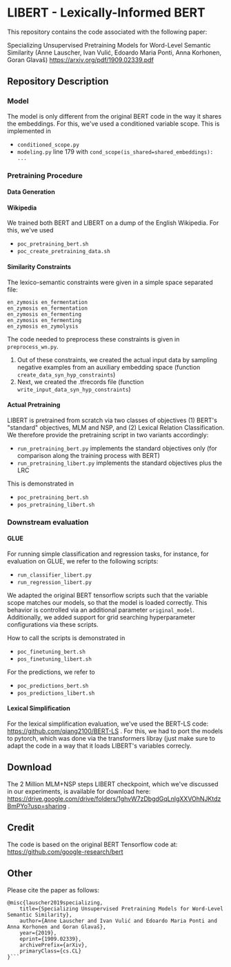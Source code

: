 # LIBERT - Lexically-Informed BERT

This repository contains the code associated with the following paper:


Specializing Unsupervised Pretraining Models for Word-Level Semantic Similarity
(Anne Lauscher, Ivan Vulić, Edoardo Maria Ponti, Anna Korhonen, Goran Glavaš)
https://arxiv.org/pdf/1909.02339.pdf

## Repository Description
### Model
The model is only different from the original BERT code in the way it shares the embeddings. For this, we've used a conditioned variable scope. This is implemented in 
- ```conditioned_scope.py```
- ```modeling.py``` line 179 with ```cond_scope(is_shared=shared_embeddings): ...```

### Pretraining Procedure
#### Data Generation
#### Wikipedia
We trained both BERT and LIBERT on a dump of the English Wikipedia. For this, we've used 
- ```poc_pretraining_bert.sh```
- ```poc_create_pretraining_data.sh```

#### Similarity Constraints
The lexico-semantic constraints were given in a simple space separated file:
```
en_zymosis en_fermentation
en_zymosis en_fermentation
en_zymosis en_fermenting
en_zymosis en_fermenting
en_zymosis en_zymolysis
```
The code needed to preprocess these constraints is given in ```preprocess_wn.py```.
1. Out of these constraints, we created the actual input data by sampling negative examples from an auxiliary embedding space (function ```create_data_syn_hyp_constraints```)
2. Next, we created the .tfrecords file (function ```write_input_data_syn_hyp_constraints```)

#### Actual Pretraining
LIBERT is pretrained from scratch via two classes of objectives (1) BERT's "standard" objectives, MLM and NSP, and (2) Lexical Relation Classification. We therefore provide the pretraining script in two variants accordingly:
- ```run_pretraining_bert.py``` implements the standard objectives only (for comparison along the training process with BERT)
- ```run_pretraining_libert.py``` implements the standard objectives plus the LRC

This is demonstrated in 
- ```poc_pretraining_bert.sh```
- ```pos_pretraining_libert.sh```


### Downstream evaluation
#### GLUE
For running simple classification and regression tasks, for instance, for evaluation on GLUE, we refer to the following scripts:

- ```run_classifier_libert.py```
- ```run_regression_libert.py```

We adapted the original BERT tensorflow scripts such that the variable scope matches our models, so that the model is loaded correctly. This behavior is controlled via an additional parameter ```original_model```. Additionally, we added support for grid searching hyperparameter configurations via these scripts.

How to call the scripts is demonstrated in 
- ```poc_finetuning_bert.sh```
- ```pos_finetuning_libert.sh```

For the predictions, we refer to
- ```poc_predictions_bert.sh```
- ```pos_predictions_libert.sh```

#### Lexical Simplification
For the lexical simplification evaluation, we've used the BERT-LS code: https://github.com/qiang2100/BERT-LS . For this, we had to port the models to pytorch, which was done via the transformers libray (just make sure to adapt the code in a way that it loads LIBERT's variables correcly.

## Download
The 2 Million MLM+NSP steps LIBERT checkpoint, which we've discussed in our experiments, is available for download here: https://drive.google.com/drive/folders/1ghvW7zDbgdGqLnlgXXVOhNJKtdzBmPYo?usp=sharing .

## Credit
The code is based on the original BERT Tensorflow code at: https://github.com/google-research/bert

## Other
Please cite the paper as follows:
```
@misc{lauscher2019specializing,
    title={Specializing Unsupervised Pretraining Models for Word-Level Semantic Similarity},
    author={Anne Lauscher and Ivan Vulić and Edoardo Maria Ponti and Anna Korhonen and Goran Glavaš},
    year={2019},
    eprint={1909.02339},
    archivePrefix={arXiv},
    primaryClass={cs.CL}
}```
